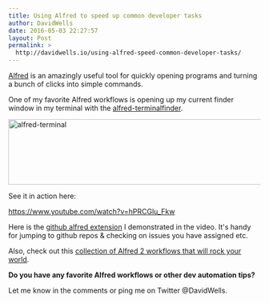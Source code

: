 ```yaml
---
title: Using Alfred to speed up common developer tasks
author: DavidWells
date: 2016-05-03 22:27:57
layout: Post
permalink: >
  http://davidwells.io/using-alfred-speed-common-developer-tasks/
---
```


[Alfred](https://www.alfredapp.com) is an amazingly useful tool for quickly opening programs and turning a bunch of clicks into simple commands.

One of my favorite Alfred workflows is opening up my current finder window in my terminal with the [alfred-terminalfinder](https://github.com/LeEnno/alfred-terminalfinder).

<img src="http://davidwells.io/wp-content/uploads/2016/05/alfred-terminal.jpg" alt="alfred-terminal" width="606" height="131" class="aligncenter size-full wp-image-5268" />

See it in action here:

https://www.youtube.com/watch?v=hPRCGlu_Fkw

Here is the [github alfred extension](https://github.com/gharlan/alfred-github-workflow) I demonstrated in the video. It's handy for jumping to github repos & checking on issues you have assigned etc.

Also, check out this [collection of Alfred 2 workflows that will rock your world](https://github.com/zenorocha/alfred-workflows).

**Do you have any favorite Alfred workflows or other dev automation tips?**

Let me know in the comments or ping me on Twitter @DavidWells.
